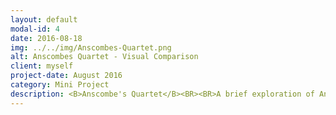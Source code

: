 ```yaml
---
layout: default
modal-id: 4
date: 2016-08-18
img: ../../img/Anscombes-Quartet.png
alt: Anscombes Quartet - Visual Comparison
client: myself
project-date: August 2016
category: Mini Project
description: <B>Anscombe's Quartet</B><BR><BR>A brief exploration of Anscombe's Quartet in R using a Jupyter Notebook. <br><br>It can  be viewed <a href="http://nbviewer.jupyter.org/github/MarkPratley/Anscombes-Quartet-Jupyter/blob/master/Anscombes_Quartet-Jupyter.ipynb" target="_blank">here</a>.
---
```

